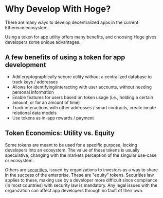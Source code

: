 # Why Develop With Hoge?

There are many ways to develop decentralized apps in the current Ethereum ecosystem.  

Using a token for app utility offers many benefits, and choosing Hoge gives developers some unique advantages.
 
## A few benefits of using a token for app development

- Add cryptographically secure utility without a centralized database to track keys / addresses
- Allows for identifying/interacting with user accounts, without needing personal information
- Enable features for users based on token usage (i.e., holding a certain amount, or for an amount of time)
- Track interactions with other addresses / smart contracts, create innate relational data models
- Use tokens as in-app rewards / payment

## Token Economics: Utility vs. Equity

Some tokens are meant to be used for a specific purpose, locking developers into an ecosystem.  The value of these tokens is usually speculative, changing with the markets perception of the singular use-case or ecosystem.

Others are [securities](https://www.investopedia.com/terms/h/howey-test.asp#:~:text=The%20Howey%20Test%20refers%20to,Securities%20Exchange%20Act%20of%201934), issued by organizations to investors as a way to share in the success of the enterprise.  These are "equity" tokens.  Securities law applies to these, making use by a developer more difficult since compliance (in most countries) with security law is mandatory.  Any legal issues with the organization can affect app developers through no fault of their own.
